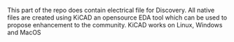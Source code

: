 This part of the repo does contain electrical file for Discovery. All native files are created using KiCAD an opensource EDA tool which can be used to propose enhancement to the community. KiCAD works on Linux, Windows and MacOS
